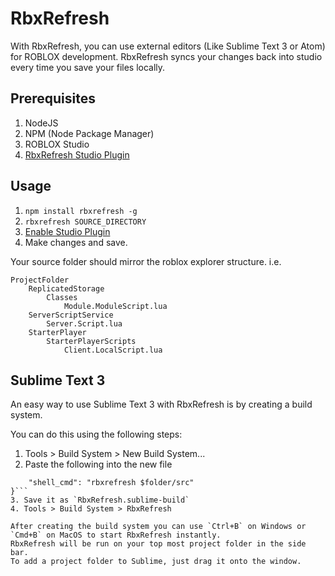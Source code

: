 # RbxRefresh
With RbxRefresh, you can use external editors (Like Sublime Text 3 or Atom) for ROBLOX development.
RbxRefresh syncs your changes back into studio every time you save your files locally.

## Prerequisites
1. NodeJS
2. NPM (Node Package Manager)
3. ROBLOX Studio
4. [RbxRefresh Studio Plugin](https://www.roblox.com/library/852039069/RbxRefresh)

## Usage
1. `npm install rbxrefresh -g`
2. `rbxrefresh SOURCE_DIRECTORY`
3. [Enable Studio Plugin](https://www.roblox.com/library/852039069/RbxRefresh)
4. Make changes and save.

Your source folder should mirror the roblox explorer structure. i.e.
```
ProjectFolder
	ReplicatedStorage
		Classes
			Module.ModuleScript.lua
	ServerScriptService
		Server.Script.lua
	StarterPlayer
		StarterPlayerScripts
			Client.LocalScript.lua
```

## Sublime Text 3
An easy way to use Sublime Text 3 with RbxRefresh is by creating a build system.

You can do this using the following steps:
1. Tools > Build System > New Build System...
2. Paste the following into the new file
```{
	"shell_cmd": "rbxrefresh $folder/src"
}```
3. Save it as `RbxRefresh.sublime-build`
4. Tools > Build System > RbxRefresh

After creating the build system you can use `Ctrl+B` on Windows or `Cmd+B` on MacOS to start RbxRefresh instantly.
RbxRefresh will be run on your top most project folder in the side bar.
To add a project folder to Sublime, just drag it onto the window.
